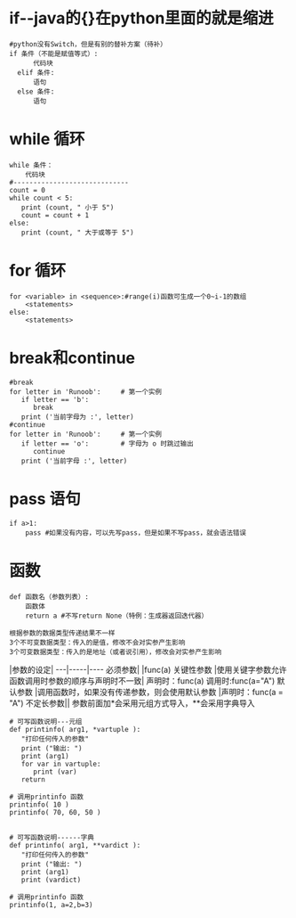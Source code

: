 # if--java的{}在python里面的就是缩进<br> 
```
#python没有Switch，但是有别的替补方案（待补）
if 条件（不能是赋值等式）:
      代码块
  elif 条件:
      语句
  else 条件:
      语句
```
# while 循环<br> 
```
while 条件：
    代码块
#-----------------------------
count = 0
while count < 5:
   print (count, " 小于 5")
   count = count + 1
else:
   print (count, " 大于或等于 5")
```
# for 循环<br> 
```
for <variable> in <sequence>:#range(i)函数可生成一个0~i-1的数组
    <statements>
else:
    <statements>
```
# break和continue<br> 
```
#break
for letter in 'Runoob':     # 第一个实例
   if letter == 'b':
      break
   print ('当前字母为 :', letter)
#continue
for letter in 'Runoob':     # 第一个实例
   if letter == 'o':        # 字母为 o 时跳过输出
      continue
   print ('当前字母 :', letter)
```
# pass 语句<br> 
```
if a>1:
    pass #如果没有内容，可以先写pass，但是如果不写pass，就会语法错误
```
# 函数<br> 
```
def 函数名（参数列表）:
    函数体
    return a #不写return None（特例：生成器返回迭代器）
```
```
根据参数的数据类型传递结果不一样
3个不可变数据类型：传入的是值，修改不会对实参产生影响
3个可变数据类型：传入的是地址（或者说引用），修改会对实参产生影响
```
|参数的设定|
---|-----|----
必须参数| |func(a)
关键性参数 |使用关键字参数允许函数调用时参数的顺序与声明时不一致| 声明时：func(a) 调用时:func(a="A")
默认参数 |调用函数时，如果没有传递参数，则会使用默认参数 |声明时：func(a = "A")
不定长参数|| 参数前面加*会采用元组方式导入，**会采用字典导入

```
# 可写函数说明---元组
def printinfo( arg1, *vartuple ):
   "打印任何传入的参数"
   print ("输出: ")
   print (arg1)
   for var in vartuple:
      print (var)
   return
 
# 调用printinfo 函数
printinfo( 10 )
printinfo( 70, 60, 50 )


# 可写函数说明------字典
def printinfo( arg1, **vardict ):
   "打印任何传入的参数"
   print ("输出: ")
   print (arg1)
   print (vardict)
 
# 调用printinfo 函数
printinfo(1, a=2,b=3)
```
